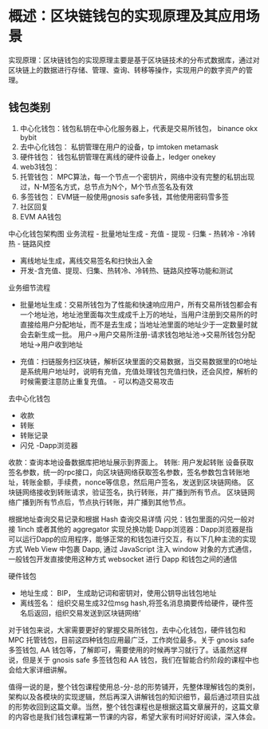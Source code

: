 # 概述：区块链钱包的实现原理及其应用场景
实现原理：区块链钱包的实现原理主要是基于区块链技术的分布式数据库，通过对区块链上的数据进行存储、管理、查询、转移等操作，实现用户的数字资产的管理。

## 钱包类别
1. 中心化钱包：钱包私钥在中心化服务器上，代表是交易所钱包， binance okx bybit
2. 去中心化钱包： 私钥管理在用户的设备，tp imtoken metamask
3. 硬件钱包： 钱包私钥管理在离线的硬件设备上，ledger onekey
4. web3钱包： 
5. 托管钱包： MPC算法，每一个节点一个密钥片，网络中没有完整的私钥出现过，N-M签名方式，总节点为N个，M个节点签名及有效
6. 多签钱包： EVM链一般使用gnosis safe多钱，其他使用密码雪多签
7. 社区回复
8. EVM AA钱包

中心化钱包架构图
业务流程
    - 批量地址生成
    - 充值
    - 提现
    - 归集
    - 热转冷
    - 冷转热
    - 链路风控

- 离线地址生成，离线交易签名和扫快出入金
- 开发-含充值、提现、归集、热转冷、冷转热、链路风控等功能和测试

业务细节流程
- 批量地址生成：交易所钱包为了性能和快速响应用户，所有交易所钱包都会有一个地址池，地址池里面每次生成成千上万的地址，当用户注册到交易所的时直接给用户分配地址，而不是去生成；当地址池里面的地址少于一定数量时就会去新生成一批。
用户->用户交易所注册-请求钱包地址池->交易所钱包分配地址->用户收到地址

- 充值：扫链服务扫区块链，解析区块里面的交易数据，当交易数据里的t0地址是系统用户地址时，说明有充值，充值处理钱包充值扫快，还会风控，解析的时候需要注意防止重复充值。 - 可以构造交易攻击


去中心化钱包
- 收款
- 转账
- 转账记录
- 闪兑
-Dapp浏览器

收款：查询本地设备数据库把地址展示到界面上。
转账: 
    用户发起转账 设备获取签名参数，统一的rpc接口，向区块链网络获取签名参数，签名参数包含转账地址，转账金额，手续费，nonce等信息，然后用户签名，发送到区块链网络。
    区块链网络接收到转账请求，验证签名，执行转账，并广播到所有节点。
    区块链网络广播到所有节点后，节点执行转账，并广播到其他节点。


根据地址查询交易记录和根据 Hash 查询交易详情
闪兑：钱包里面的闪兑一般对接 1inch 或者其他的 aggregator 实现兑换功能
Dapp浏览器：Dapp浏览器是指可以运行Dapp的应用程序，能够正常的和钱包进行交互，有以下几种主流的实现方式 Web View 中包裹 Dapp, 通过 JavaScript 注入 window 对象的方式通信，一般钱包开发直接使用这种方式 websocket 进行 Dapp 和钱包之间的通信

硬件钱包
- 地址生成： BIP， 生成助记词和密钥对，使用公钥导出钱包地址
- 离线签名： 组织交易生成32位msg hash,将签名消息摘要传给硬件，硬件签名后返回，组织交易发送到区块链网络’

对于钱包来说，大家需要更好的掌握交易所钱包，去中心化钱包，硬件钱包和 MPC 托管钱包，目前这四种钱包应用最广泛，工作岗位最多。关于 gnosis safe 多签钱包, AA 钱包等，了解即可，需要使用的时候再学习就行了。话虽然这样说，但是关于 gnosis safe 多签钱包和 AA 钱包，我们在智能合约阶段的课程中也会给大家详细讲解。

值得一说的是，整个钱包课程使用总-分-总的形势铺开，先整体理解钱包的类别，架构以及各模块的实现逻辑，然后再深入讲解钱包的知识细节，最后通过项目实战的形势收回到这篇文章。当然，整个钱包课程也是根据这篇文章展开的，这篇文章的内容也是我们钱包课程第一节课的内容，希望大家有时间好好阅读，深入体会。